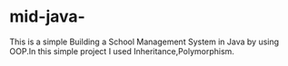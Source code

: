 # mid-java-
  This is a simple  Building a School Management System in Java by using OOP.In this simple project I used Inheritance,Polymorphism.
